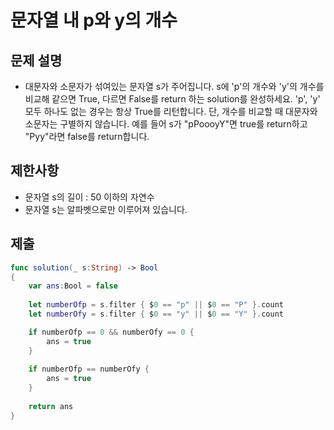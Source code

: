 # 문자열 내 p와 y의 개수
## 문제 설명
- 대문자와 소문자가 섞여있는 문자열 s가 주어집니다. s에 'p'의 개수와 'y'의 개수를 비교해 같으면 True, 다르면 False를 return 하는 solution를 완성하세요. 'p', 'y' 모두 하나도 없는 경우는 항상 True를 리턴합니다. 단, 개수를 비교할 때 대문자와 소문자는 구별하지 않습니다.
    예를 들어 s가 "pPoooyY"면 true를 return하고 "Pyy"라면 false를 return합니다.

## 제한사항
- 문자열 s의 길이 : 50 이하의 자연수
- 문자열 s는 알파벳으로만 이루어져 있습니다.

## 제출

```swift
func solution(_ s:String) -> Bool
{
    var ans:Bool = false
    
    let numberOfp = s.filter { $0 == "p" || $0 == "P" }.count
    let numberOfy = s.filter { $0 == "y" || $0 == "Y" }.count

    if numberOfp == 0 && numberOfy == 0 {
        ans = true
    }
    
    if numberOfp == numberOfy {
        ans = true
    }
    
    return ans
}
```

